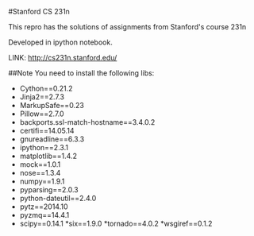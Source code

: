 #Stanford CS 231n

This repro has the solutions of assignments from Stanford's course 231n 

Developed in ipython notebook.

LINK: http://cs231n.stanford.edu/

##Note
You need to install the following libs: 

* Cython==0.21.2
* Jinja2==2.7.3
* MarkupSafe==0.23
* Pillow==2.7.0
* backports.ssl-match-hostname==3.4.0.2
* certifi==14.05.14
* gnureadline==6.3.3
* ipython==2.3.1
* matplotlib==1.4.2
* mock==1.0.1
* nose==1.3.4
* numpy==1.9.1
* pyparsing==2.0.3
* python-dateutil==2.4.0
* pytz==2014.10
* pyzmq==14.4.1
* scipy==0.14.1
*six==1.9.0
*tornado==4.0.2
*wsgiref==0.1.2
